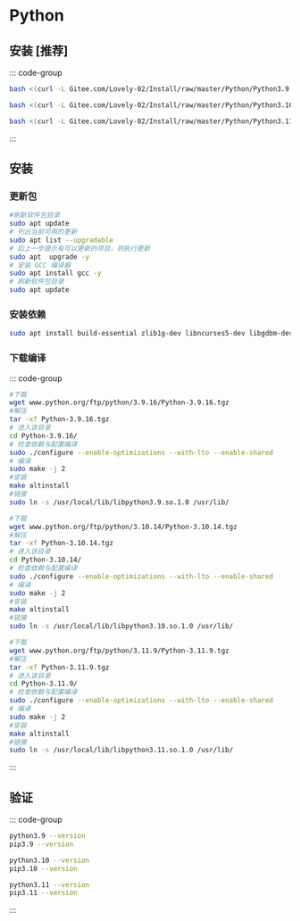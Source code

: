 # Python

## 安装 [推荐]

::: code-group

```sh [Python3.9]
bash <(curl -L Gitee.com/Lovely-02/Install/raw/master/Python/Python3.9.sh)
```

```sh [Python3.10]
bash <(curl -L Gitee.com/Lovely-02/Install/raw/master/Python/Python3.10.sh)
```

```sh [Python3.11]
bash <(curl -L Gitee.com/Lovely-02/Install/raw/master/Python/Python3.11.sh)
```

:::

## 安装

### 更新包

```sh
#刷新软件包目录
sudo apt update
# 列出当前可用的更新
sudo apt list --upgradable
# 如上一步提示有可以更新的项目，则执行更新
sudo apt  upgrade -y
# 安装 GCC 编译器
sudo apt install gcc -y
# 刷新软件包目录
sudo apt update
```

### 安装依赖

```sh
sudo apt install build-essential zlib1g-dev libncurses5-dev libgdbm-dev libnss3-dev libssl-dev libreadline-dev libffi-dev libbz2-dev liblzma-dev sqlite3 libsqlite3-dev tk-dev uuid-dev libgdbm-compat-dev -y

```

### 下载编译

::: code-group

```sh [Python3.9]
#下载
wget www.python.org/ftp/python/3.9.16/Python-3.9.16.tgz
#解压
tar -xf Python-3.9.16.tgz
# 进入该目录
cd Python-3.9.16/
# 检查依赖与配置编译
sudo ./configure --enable-optimizations --with-lto --enable-shared
# 编译
sudo make -j 2
#安装
make altinstall
#链接
sudo ln -s /usr/local/lib/libpython3.9.so.1.0 /usr/lib/

```

```sh [Python3.10]
#下载
wget www.python.org/ftp/python/3.10.14/Python-3.10.14.tgz
#解压
tar -xf Python-3.10.14.tgz
# 进入该目录
cd Python-3.10.14/
# 检查依赖与配置编译
sudo ./configure --enable-optimizations --with-lto --enable-shared
# 编译
sudo make -j 2
#安装
make altinstall
#链接
sudo ln -s /usr/local/lib/libpython3.10.so.1.0 /usr/lib/
```

```sh [Python3.11]
#下载
wget www.python.org/ftp/python/3.11.9/Python-3.11.9.tgz
#解压
tar -xf Python-3.11.9.tgz
# 进入该目录
cd Python-3.11.9/
# 检查依赖与配置编译
sudo ./configure --enable-optimizations --with-lto --enable-shared
# 编译
sudo make -j 2
#安装
make altinstall
#链接
sudo ln -s /usr/local/lib/libpython3.11.so.1.0 /usr/lib/
```

:::

## 验证

::: code-group

```sh [Python3.9]
python3.9 --version
pip3.9 --version
```

```sh [Python3.10]
python3.10 --version
pip3.10 --version
```

```sh [Python3.11]
python3.11 --version
pip3.11 --version
```

:::
